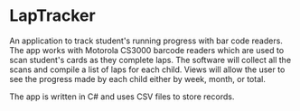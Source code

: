 LapTracker
==========

An application to track student's running progress with bar code readers.  The app works with Motorola CS3000 barcode readers which are used to scan student's cards as they complete laps.  The software will collect all the scans and compile a list of laps for each child.  Views will allow the user to see the progress made by each child either by week, month, or total.

The app is written in C# and uses CSV files to store records.
